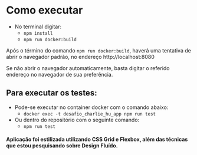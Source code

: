 # Como executar

* No terminal digitar:
  * ``npm install``
  * ``npm run docker:build``

Após o término do comando ``npm run docker:build``, haverá uma tentativa de abrir o navegador padrão, no endereço http://localhost:8080

Se não abrir o navegador automaticamente, basta digitar o referido endereço no navegador de sua preferência.

## Para executar os testes:

* Pode-se executar no container docker com o comando abaixo:
  * ``docker exec -t desafio_charlie_hu_app npm run test``
* Ou dentro do repositório com o seguinte comando:
  * ``npm run test``

#### Aplicação foi estilizada utilizando CSS Grid e Flexbox, além das técnicas que estou pesquisando sobre Design Fluído.